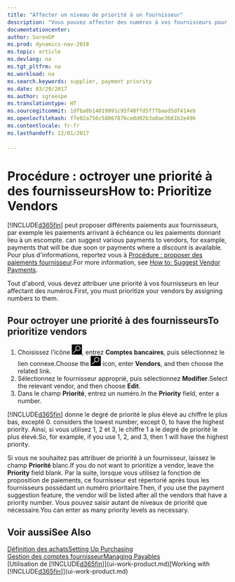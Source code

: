 ```yaml
---
title: "Affecter un niveau de priorité à un fournisseur"
description: "Vous pouvez affecter des numéros à vos fournisseurs pour les classer par ordre de priorité et faciliter des propositions de paiement dans Dynamics NAV."
documentationcenter: 
author: SorenGP
ms.prod: dynamics-nav-2018
ms.topic: article
ms.devlang: na
ms.tgt_pltfrm: na
ms.workload: na
ms.search.keywords: supplier, payment priority
ms.date: 03/29/2017
ms.author: sgroespe
ms.translationtype: HT
ms.sourcegitcommit: 1dfba8b14019991c95f40ffd5f7fbaed5df414eb
ms.openlocfilehash: f7e02a756c58067876ce8d02b3a0ae3661b2e496
ms.contentlocale: fr-fr
ms.lasthandoff: 12/01/2017

---
```

# <a name="how-to-prioritize-vendors"></a><span data-ttu-id="87f1f-103">Procédure : octroyer une priorité à des fournisseurs</span><span class="sxs-lookup"><span data-stu-id="87f1f-103">How to: Prioritize Vendors</span></span>
[!INCLUDE[d365fin](includes/d365fin_md.md)]<span data-ttu-id="87f1f-104"> peut proposer différents paiements aux fournisseurs, par exemple les paiements arrivant à échéance ou les paiements donnant lieu à un escompte.</span><span class="sxs-lookup"><span data-stu-id="87f1f-104"> can suggest various payments to vendors, for example, payments that will be due soon or payments where a discount is available.</span></span> <span data-ttu-id="87f1f-105">Pour plus d'informations, reportez vous à [Procédure : proposer des paiements fournisseur](payables-how-suggest-vendor-payments.md).</span><span class="sxs-lookup"><span data-stu-id="87f1f-105">For more information, see [How to: Suggest Vendor Payments](payables-how-suggest-vendor-payments.md).</span></span>

<span data-ttu-id="87f1f-106">Tout d'abord, vous devez attribuer une priorité à vos fournisseurs en leur affectant des numéros.</span><span class="sxs-lookup"><span data-stu-id="87f1f-106">First, you must prioritize your vendors by assigning numbers to them.</span></span>

## <a name="to-prioritize-vendors"></a><span data-ttu-id="87f1f-107">Pour octroyer une priorité à des fournisseurs</span><span class="sxs-lookup"><span data-stu-id="87f1f-107">To prioritize vendors</span></span>
1. <span data-ttu-id="87f1f-108">Choisissez l'icône ![Page ou état pour la recherche](media/ui-search/search_small.png "Page ou état pour la recherche"), entrez **Comptes bancaires**, puis sélectionnez le lien connexe.</span><span class="sxs-lookup"><span data-stu-id="87f1f-108">Choose the ![Search for Page or Report](media/ui-search/search_small.png "Search for Page or Report icon") icon, enter **Vendors**, and then choose the related link.</span></span>
2. <span data-ttu-id="87f1f-109">Sélectionnez le fournisseur approprié, puis sélectionnez **Modifier**.</span><span class="sxs-lookup"><span data-stu-id="87f1f-109">Select the relevant vendor, and then choose **Edit**.</span></span>
3. <span data-ttu-id="87f1f-110">Dans le champ **Priorité**, entrez un numéro.</span><span class="sxs-lookup"><span data-stu-id="87f1f-110">In the **Priority** field, enter a number.</span></span>

[!INCLUDE[d365fin](includes/d365fin_md.md)]<span data-ttu-id="87f1f-111"> donne le degré de priorité le plus élevé au chiffre le plus bas, excepté 0.</span><span class="sxs-lookup"><span data-stu-id="87f1f-111"> considers the lowest number, except 0, to have the highest priority.</span></span> <span data-ttu-id="87f1f-112">Ainsi, si vous utilisez 1, 2 et 3, le chiffre 1 a le degré de priorité le plus élevé.</span><span class="sxs-lookup"><span data-stu-id="87f1f-112">So, for example, if you use 1, 2, and 3, then 1 will have the highest priority.</span></span>

<span data-ttu-id="87f1f-113">Si vous ne souhaitez pas attribuer de priorité à un fournisseur, laissez le champ **Priorité** blanc.</span><span class="sxs-lookup"><span data-stu-id="87f1f-113">If you do not want to prioritize a vendor, leave the **Priority** field blank.</span></span> <span data-ttu-id="87f1f-114">Par la suite, lorsque vous utilisez la fonction de proposition de paiements, ce fournisseur est répertorié après tous les fournisseurs possédant un numéro prioritaire.</span><span class="sxs-lookup"><span data-stu-id="87f1f-114">Then, if you use the payment suggestion feature, the vendor will be listed after all the vendors that have a priority number.</span></span> <span data-ttu-id="87f1f-115">Vous pouvez saisir autant de niveaux de priorité que nécessaire.</span><span class="sxs-lookup"><span data-stu-id="87f1f-115">You can enter as many priority levels as necessary.</span></span>

## <a name="see-also"></a><span data-ttu-id="87f1f-116">Voir aussi</span><span class="sxs-lookup"><span data-stu-id="87f1f-116">See Also</span></span>
[<span data-ttu-id="87f1f-117">Définition des achats</span><span class="sxs-lookup"><span data-stu-id="87f1f-117">Setting Up Purchasing</span></span>](purchasing-setup-purchasing.md)  
[<span data-ttu-id="87f1f-118">Gestion des comptes fournisseur</span><span class="sxs-lookup"><span data-stu-id="87f1f-118">Managing Payables</span></span>](payables-manage-payables.md)  
<span data-ttu-id="87f1f-119">[Utilisation de [!INCLUDE[d365fin](includes/d365fin_md.md)]](ui-work-product.md)</span><span class="sxs-lookup"><span data-stu-id="87f1f-119">[Working with [!INCLUDE[d365fin](includes/d365fin_md.md)]](ui-work-product.md)</span></span>

